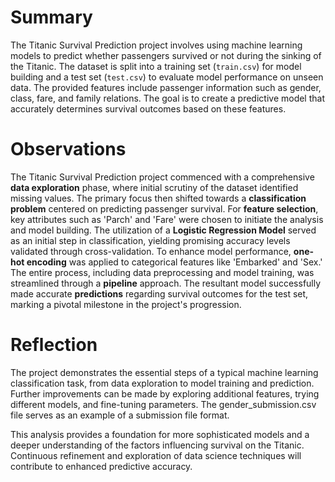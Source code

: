 # Summary

The Titanic Survival Prediction project involves using machine learning models to predict whether passengers survived or not during the sinking of the Titanic. The dataset is split into a training set (`train.csv`) for model building and a test set (`test.csv`) to evaluate model performance on unseen data. The provided features include passenger information such as gender, class, fare, and family relations. The goal is to create a predictive model that accurately determines survival outcomes based on these features.

# Observations

The Titanic Survival Prediction project commenced with a comprehensive **data exploration** phase, where initial scrutiny of the dataset identified missing values. The primary focus then shifted towards a **classification problem** centered on predicting passenger survival. For **feature selection**, key attributes such as 'Parch' and 'Fare' were chosen to initiate the analysis and model building. The utilization of a **Logistic Regression Model** served as an initial step in classification, yielding promising accuracy levels validated through cross-validation. To enhance model performance, **one-hot encoding** was applied to categorical features like 'Embarked' and 'Sex.' The entire process, including data preprocessing and model training, was streamlined through a **pipeline** approach. The resultant model successfully made accurate **predictions** regarding survival outcomes for the test set, marking a pivotal milestone in the project's progression.

# Reflection

The project demonstrates the essential steps of a typical machine learning classification task, from data exploration to model training and prediction. Further improvements can be made by exploring additional features, trying different models, and fine-tuning parameters. The gender_submission.csv file serves as an example of a submission file format.

This analysis provides a foundation for more sophisticated models and a deeper understanding of the factors influencing survival on the Titanic. Continuous refinement and exploration of data science techniques will contribute to enhanced predictive accuracy.
